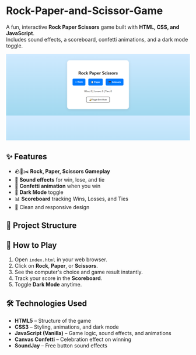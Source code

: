 # Rock-Paper-and-Scissor-Game

A fun, interactive **Rock Paper Scissors** game built with **HTML, CSS, and JavaScript**.  
Includes sound effects, a scoreboard, confetti animations, and a dark mode toggle.  

![Game Screenshot](rps.PNG)

## ✨ Features
- 🪨📄✂️ **Rock, Paper, Scissors Gameplay**
- 🎵 **Sound effects** for win, lose, and tie
- 🎊 **Confetti animation** when you win
- 🌙 **Dark Mode** toggle
- 📊 **Scoreboard** tracking Wins, Losses, and Ties
- 🎨 Clean and responsive design

## 📂 Project Structure


## 🚀 How to Play
1. Open `index.html` in your web browser.
2. Click on **Rock**, **Paper**, or **Scissors**.
3. See the computer's choice and game result instantly.
4. Track your score in the **Scoreboard**.
5. Toggle **Dark Mode** anytime.

## 🛠 Technologies Used
- **HTML5** – Structure of the game
- **CSS3** – Styling, animations, and dark mode
- **JavaScript (Vanilla)** – Game logic, sound effects, and animations
- **Canvas Confetti** – Celebration effect on winning
- **SoundJay** – Free button sound effects



